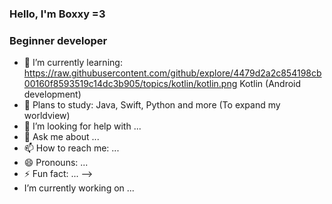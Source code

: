### Hello, I'm Boxxy =3

### Beginner developer
- 🔭 I’m currently learning: https://raw.githubusercontent.com/github/explore/4479d2a2c854198cb00160f8593519c14dc3b905/topics/kotlin/kotlin.png Kotlin (Android development)
- 🔭 Plans to study: Java, Swift, Python and more (To expand my worldview)
- 🤔 I’m looking for help with ...
- 💬 Ask me about ...
- 📫 How to reach me: ...
- 😄 Pronouns: ...
- ⚡ Fun fact: ...
-->
-  I’m currently working on ...
